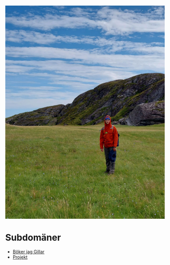 ![](assets/20250505_143805_20220731_103702.jpg)







# Subdomäner

- [Böker jag Gillar](https://caspian.rosengren.nu/Books.html)
- [Projekt](https://caspian.rosengren.nu/Projekt.html)
